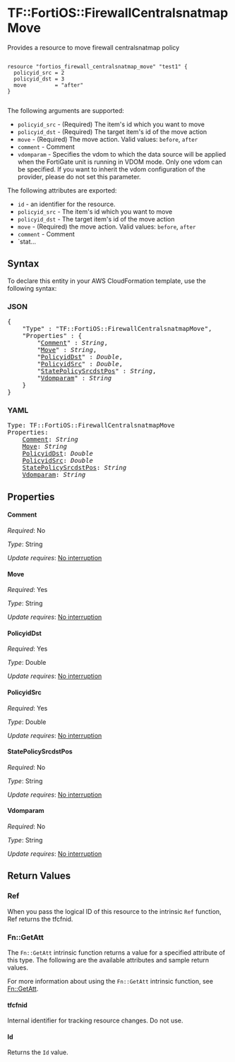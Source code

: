 # TF::FortiOS::FirewallCentralsnatmapMove

Provides a resource to move firewall centralsnatmap policy

```hcl

resource "fortios_firewall_centralsnatmap_move" "test1" {
  policyid_src = 2
  policyid_dst = 3
  move         = "after"
}
		
```

The following arguments are supported:

* `policyid_src` - (Required) The item's id which you want to move
* `policyid_dst` - (Required) The target item's id of the move action
* `move` - (Required) The move action. Valid values: `before`, `after`
* `comment` - Comment
* `vdomparam` - Specifies the vdom to which the data source will be applied when the FortiGate unit is running in VDOM mode. Only one vdom can be specified. If you want to inherit the vdom configuration of the provider, please do not set this parameter.

The following attributes are exported:

* `id` - an identifier for the resource.
* `policyid_src` - The item's id which you want to move
* `policyid_dst` - The target item's id of the move action
* `move` - (Required) the move action. Valid values: `before`, `after`
* `comment` - Comment
* `stat...

## Syntax

To declare this entity in your AWS CloudFormation template, use the following syntax:

### JSON

<pre>
{
    "Type" : "TF::FortiOS::FirewallCentralsnatmapMove",
    "Properties" : {
        "<a href="#comment" title="Comment">Comment</a>" : <i>String</i>,
        "<a href="#move" title="Move">Move</a>" : <i>String</i>,
        "<a href="#policyiddst" title="PolicyidDst">PolicyidDst</a>" : <i>Double</i>,
        "<a href="#policyidsrc" title="PolicyidSrc">PolicyidSrc</a>" : <i>Double</i>,
        "<a href="#statepolicysrcdstpos" title="StatePolicySrcdstPos">StatePolicySrcdstPos</a>" : <i>String</i>,
        "<a href="#vdomparam" title="Vdomparam">Vdomparam</a>" : <i>String</i>
    }
}
</pre>

### YAML

<pre>
Type: TF::FortiOS::FirewallCentralsnatmapMove
Properties:
    <a href="#comment" title="Comment">Comment</a>: <i>String</i>
    <a href="#move" title="Move">Move</a>: <i>String</i>
    <a href="#policyiddst" title="PolicyidDst">PolicyidDst</a>: <i>Double</i>
    <a href="#policyidsrc" title="PolicyidSrc">PolicyidSrc</a>: <i>Double</i>
    <a href="#statepolicysrcdstpos" title="StatePolicySrcdstPos">StatePolicySrcdstPos</a>: <i>String</i>
    <a href="#vdomparam" title="Vdomparam">Vdomparam</a>: <i>String</i>
</pre>

## Properties

#### Comment

_Required_: No

_Type_: String

_Update requires_: [No interruption](https://docs.aws.amazon.com/AWSCloudFormation/latest/UserGuide/using-cfn-updating-stacks-update-behaviors.html#update-no-interrupt)

#### Move

_Required_: Yes

_Type_: String

_Update requires_: [No interruption](https://docs.aws.amazon.com/AWSCloudFormation/latest/UserGuide/using-cfn-updating-stacks-update-behaviors.html#update-no-interrupt)

#### PolicyidDst

_Required_: Yes

_Type_: Double

_Update requires_: [No interruption](https://docs.aws.amazon.com/AWSCloudFormation/latest/UserGuide/using-cfn-updating-stacks-update-behaviors.html#update-no-interrupt)

#### PolicyidSrc

_Required_: Yes

_Type_: Double

_Update requires_: [No interruption](https://docs.aws.amazon.com/AWSCloudFormation/latest/UserGuide/using-cfn-updating-stacks-update-behaviors.html#update-no-interrupt)

#### StatePolicySrcdstPos

_Required_: No

_Type_: String

_Update requires_: [No interruption](https://docs.aws.amazon.com/AWSCloudFormation/latest/UserGuide/using-cfn-updating-stacks-update-behaviors.html#update-no-interrupt)

#### Vdomparam

_Required_: No

_Type_: String

_Update requires_: [No interruption](https://docs.aws.amazon.com/AWSCloudFormation/latest/UserGuide/using-cfn-updating-stacks-update-behaviors.html#update-no-interrupt)

## Return Values

### Ref

When you pass the logical ID of this resource to the intrinsic `Ref` function, Ref returns the tfcfnid.

### Fn::GetAtt

The `Fn::GetAtt` intrinsic function returns a value for a specified attribute of this type. The following are the available attributes and sample return values.

For more information about using the `Fn::GetAtt` intrinsic function, see [Fn::GetAtt](https://docs.aws.amazon.com/AWSCloudFormation/latest/UserGuide/intrinsic-function-reference-getatt.html).

#### tfcfnid

Internal identifier for tracking resource changes. Do not use.

#### Id

Returns the <code>Id</code> value.

